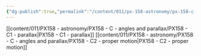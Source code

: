 ```yaml
---
{"dg-publish":true,"permalink":"/content/011/px-158-astronomy/px-158-c-angles-and-parallax/c-angles-and-parallax/","noteIcon":"1","created":"2025-08-27T13:14:04.950+01:00","updated":"2024-11-26T20:13:05.000+00:00"}
---
```


[[content/011/PX158 - astronomy/PX158 - C - angles and parallax/PX158 - C1 - parallax\|PX158 - C1 - parallax]]
[[content/011/PX158 - astronomy/PX158 - C - angles and parallax/PX158 - C2 - proper motion\|PX158 - C2 - proper motion]]
